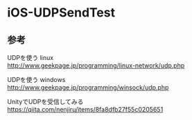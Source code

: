# iOS-UDPSendTest



## 参考
UDPを使う linux  
http://www.geekpage.jp/programming/linux-network/udp.php

UDPを使う windows  
http://www.geekpage.jp/programming/winsock/udp.php

UnityでUDPを受信してみる  
https://qiita.com/nenjiru/items/8fa8dfb27f55c0205651


